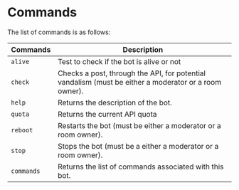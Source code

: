 # Commands

The list of commands is as follows:

| Commands   | Description                                                                                           |
|------------|-------------------------------------------------------------------------------------------------------|
| `alive`    | Test to check  if the bot is alive or not                                                             |
| `check`    | Checks a post, through the API, for potential vandalism (must be either a moderator or a room owner). |
| `help`     | Returns the description of the bot.                                                                   |
| `quota`    | Returns the current API quota                                                                         |
| `reboot`   | Restarts the bot (must be either a moderator or a room owner).                                        |
| `stop`     | Stops the bot (must be a either a moderator or a room owner).                                         |
| `commands` | Returns the list of commands associated with this bot.                                                |
